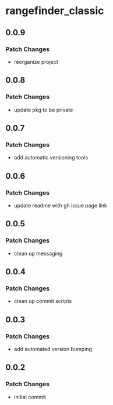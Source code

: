 # rangefinder_classic

## 0.0.9

### Patch Changes

- reorganize project

## 0.0.8

### Patch Changes

- update pkg to be private

## 0.0.7

### Patch Changes

- add automatic versioning tools

## 0.0.6

### Patch Changes

- update readme with gh issue page link

## 0.0.5

### Patch Changes

- clean up messaging

## 0.0.4

### Patch Changes

- clean up commit scripts

## 0.0.3

### Patch Changes

- add automated version bumping

## 0.0.2

### Patch Changes

- initial commit
